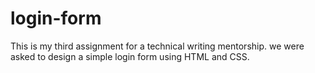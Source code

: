 # login-form
This is my third assignment for a technical writing mentorship. we were asked to design a simple login form using HTML and CSS.
